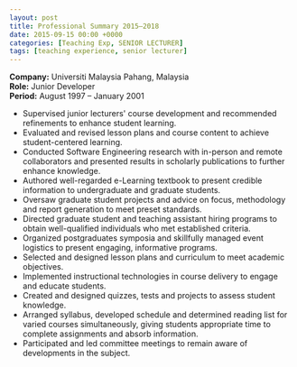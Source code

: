 ```yaml
---
layout: post
title: Professional Summary 2015–2018
date: 2015-09-15 00:00 +0000
categories: [Teaching Exp, SENIOR LECTURER]
tags: [teaching experience, senior lecturer]
---
```

**Company:** Universiti Malaysia Pahang, Malaysia  
**Role:** Junior Developer  
**Period:** August 1997 – January 2001

- Supervised junior lecturers' course development and recommended refinements to enhance student learning.
- Evaluated and revised lesson plans and course content to achieve student-centered learning.
- Conducted Software Engineering research with in-person and remote collaborators and presented results in scholarly publications to further enhance knowledge.
- Authored well-regarded e-Learning textbook to present credible information to undergraduate and graduate students.
- Oversaw graduate student projects and advice on focus, methodology and report generation to meet preset standards.
- Directed graduate student and teaching assistant hiring programs to obtain well-qualified individuals who met established criteria.
- Organized postgraduates symposia and skillfully managed event logistics to present engaging, informative programs.
- Selected and designed lesson plans and curriculum to meet academic objectives.
- Implemented instructional technologies in course delivery to engage and educate students.
- Created and designed quizzes, tests and projects to assess student knowledge.
- Arranged syllabus, developed schedule and determined reading list for varied courses simultaneously, giving students appropriate time to complete assignments and absorb information.
- Participated and led committee meetings to remain aware of developments in the subject.
